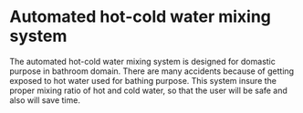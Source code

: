 # Automated hot-cold water mixing system

The automated hot-cold water mixing system is designed for domastic purpose in bathroom domain. There are many accidents because of getting exposed to hot water used for bathing purpose. This system insure the proper mixing ratio of hot and cold water, so that the user will be safe and also will save time.
